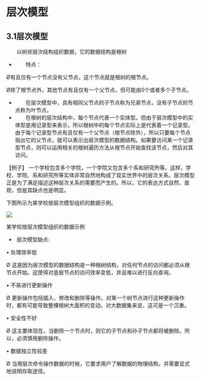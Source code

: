 # 层次模型

## 3.1层次模型

　　以树状层次结构组织数据，它的数据结构是根树

+ 　　特点：

Ø有且仅有一个节点没有父节点，这个节点就是根树的根节点。

Ø除了根节点外，其他节点有且仅有一个父节点，但可能由0个或者多个子节点。

 

+ 　　在层次模型中，具有相同父节点的子节点称为兄弟节点，没有子节点的节点称为叶节点。
+ 　　在根树的层次结构中，每个节点代表一个实体型。但由于层次模型中的实体型是用记录型来表示，所以根树中的每个节点实际上是代表着一个记录型。由于每个记录型节点有且仅有一个父节点（根节点除外），所以只要每个节点指出它的父节点，就可以表示出层次模型的数据结构。如果要访问某一个记录型节点，则可以运用相关的根树遍历方法从根节点开始查找该节点，然后对其访问。

 【例子】 一个学校包含多个学院，一个学院又包含多个系和研究所等。这样，学校、学院、系和研究所等实体非常自然地构成了现实世界中的层次关系。层次模型正是为了满足描述这种层次关系的需要而产生的。所以，它的表达方式自然、直观，但是其缺点也是明显。

 下图所示为某学校按层次模型组织的数据示例。

![](https://img1.zlogs.net/19/20191025233410.png)

某学校按层次模型组织的数据示例

 

 

+ ​        层次模型缺点:

•        处理效率低

Ø  这是因为层次模型的数据结构是一种根树结构，对任何节点的访问都必须从根节点开始。这使得对底层节点的访问效率变低，并且难以进行反向查询。

•        不易进行更新操作

Ø  更新操作包括插入、修改和删除等操作。对某一个树节点进行这种更新操作时，都有可能导致整棵根树大面积的变动。对大数据集来说，这可是一个沉重。

•        安全性不好

Ø  这主要体现在，当删除一个节点时，则它的子节点和孙子节点都将被删除。所以，必须慎用删除操作。

•        数据独立性较差

Ø  当用层次命令操作数据的时候，它要求用户了解数据的物理结构，并需要显式地说明存取途径。

 

 

